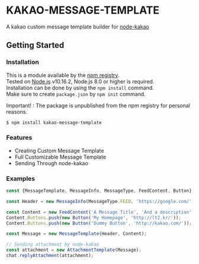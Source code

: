# KAKAO-MESSAGE-TEMPLATE
A kakao custom message template builder for [node-kakao](https://github.com/storycraft/node-kakao)

## Getting Started

### Installation
This is a module available by the [npm registry](https://npmjs.com).  
Tested on [Node.js](https://nodejs.org/en/) v10.16.2, Node.js 8.0 or higher is required.  
Installation can be done by using the ```npm install``` command.  
Make sure to create ```package.json``` by ```npm init``` command.

Important! : The package is unpublished from the npm registry for personal reasons.

```bash
$ npm install kakao-message-template
```

### Features
* Creating Custom Message Template
* Full Customizable Message Template
* Sending Through node-kakao

### Examples
```js
const {MessageTemplate, MessageInfo, MessageType, FeedContent, Button} = require('kakao-message-template');

const Header = new MessageInfo(MessageType.FEED, 'https://google.com/', 'KAKAO-MESSAGE-TEMPLATE', 'http://lt2.kr/izone.png');

const Content = new FeedContent('A Message Title', 'And a description', 'https://naver.com/');
Content.Buttons.push(new Button('My Homepage', 'http://lt2.kr/'));
Content.Buttons.push(new Button('Dummy Button', 'http://kakao.com/'));

const Message = new MessageTemplate(Header, Content);

// Sending attachment by node-kakao
const attachment = new AttachmentTemplate(Message);
chat.replyAttachment(attachment);
```
